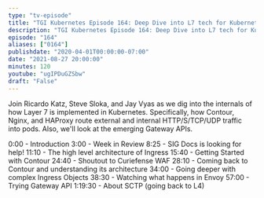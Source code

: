 ```yaml
---
type: "tv-episode"
title: "TGI Kubernetes Episode 164: Deep Dive into L7 tech for Kubernetes: Contour, Nginx, HAProxy"
description: "TGI Kubernetes Episode 164: Deep Dive into L7 tech for Kubernetes: Contour, Nginx, HAProxy"
episode: "164"
aliases: ["0164"]
publishdate: "2020-04-01T00:00:00-07:00"
date: "2021-08-27 20:00:00"
minutes: 120
youtube: "ugIPDuGZSbw"
draft: "False"
---
```


Join Ricardo Katz, Steve Sloka, and Jay Vyas as we dig into the internals of how Layer 7 is implemented in Kubernetes.  Specifically, how Contour, Nginx, and HAProxy route external and internal HTTP/S/TCP/UDP traffic into pods.  Also, we'll look at the emerging Gateway APIs.

0:00 - Introduction
3:00 - Week in Review
8:25 - SIG Docs is looking for help!
11:10 - The high level architecture of Ingress
15:40 - Getting Started with Contour
24:40 - Shoutout to Curiefense WAF
28:10 - Coming back to Contour and understanding its architecture
34:00 - Going deeper with complex Ingress Objects
38:30 - Watching what happens in Envoy
57:00 - Trying Gateway API
1:19:30 - About SCTP (going back to L4)